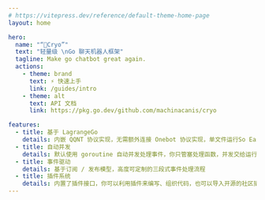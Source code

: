 ```yaml
---
# https://vitepress.dev/reference/default-theme-home-page
layout: home

hero:
  name: "“🧊Cryo”"
  text: "轻量级 \nGo 聊天机器人框架"
  tagline: Make go chatbot great again.
  actions:
    - theme: brand
      text: ⚡ 快速上手
      link: /guides/intro
    - theme: alt
      text: API 文档
      link: https://pkg.go.dev/github.com/machinacanis/cryo

features:
  - title: 基于 LagrangeGo
    details: 内嵌 QQNT 协议实现，无需额外连接 Onebot 协议实现，单文件运行So Easy
  - title: 自动并发
    details: 默认使用 goroutine 自动并发处理事件，你只管塞处理函数，并发交给运行时
  - title: 事件驱动
    details: 基于订阅 / 发布模型，高度可定制的三段式事件处理流程
  - title: 插件系统
    details: 内置了插件接口，你可以利用插件来编写、组织代码，也可以导入开源的社区插件
---
```


